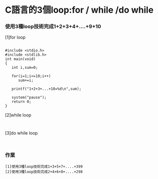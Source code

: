 
# C語言的3個loop:for / while /do while


### 使用3種loop技術完成1+2+3+4+....+9+10

[1]for loop
```

#include <stdio.h>
#include <stdlib.h>
int main(void)
{
   int i,sum=0;
   
   for(i=1;i<=10;i++)			
      sum+=i;
      
   printf("1+2+3+...+10=%d\n",sum);	
   
   system("pause");
   return 0;
}
```

[2]while loop
```


```
[3]do while loop

```


```
### 作業

```
[1]使用3種loop技術完成1+3+5+7+....+399
[2]使用3種loop技術完成2+4+6+8+....+298

```
